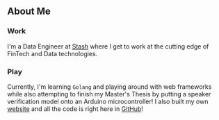 ## About Me

### Work 
I'm a Data Engineer at [Stash](https://www.stash.com/) where I get to work at the cutting edge of FinTech and Data technologies.

### Play
Currently, I'm learning `Golang` and playing around with web frameworks while also attempting to finish my Master's Thesis by putting a speaker verification model onto an Arduino microcontroller! I also built my own [website](https://www.thomasduffy.io) and all the code is right here in [GitHub](https://github.com/tduffy000/my-site)!
